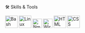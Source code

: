 🛠 Skills & Tools

<img src="https://cdn.jsdelivr.net/gh/devicons/devicon/icons/bash/bash-original.svg" alt="Bash" width="40"/>
<img src="https://cdn.jsdelivr.net/gh/devicons/devicon/icons/linux/linux-original.svg" alt="Linux" width="40"/>
<img src="https://raw.githubusercontent.com/Ahmedf000/your-repo/main/assets/icons/nmap.png" width="30" height="30" alt="Nmap">
<img src="https://cdn.jsdelivr.net/gh/simple-icons/simple-icons/icons/wireshark.svg" width="30" height="30" alt="Wireshark">
<img src="https://cdn.jsdelivr.net/gh/devicons/devicon/icons/html5/html5-original.svg" alt="HTML" width="40"/>
<img src="https://cdn.jsdelivr.net/gh/devicons/devicon/icons/css3/css3-original.svg" alt="CSS" width="40"/>
